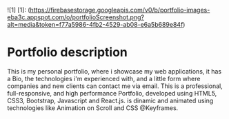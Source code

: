 ![1]
[1]:
(https://firebasestorage.googleapis.com/v0/b/portfolio-images-eba3c.appspot.com/o/portfolioScreenshot.png?alt=media&token=f77a5986-4fb2-4529-ab08-e6a5b689e84f)

# Portfolio description

This is my personal portfolio, where i showcase my web applications, it has a Bio, the technologies i'm experienced with, and a little form where companies and new clients can contact me via email. This is a professional, full-responsive, and high performance Portfolio, developed using HTML5, CSS3, Bootstrap, Javascript and React.js. is dinamic and animated using technologies like Animation on Scroll and CSS @Keyframes.
